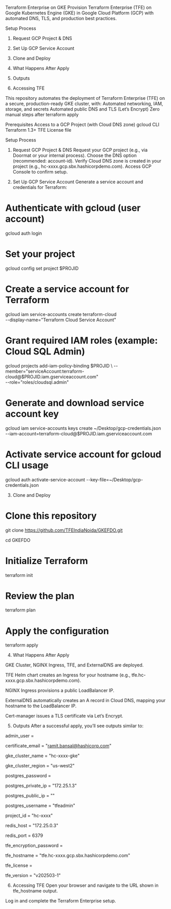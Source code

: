 Terraform Enterprise on GKE
Provision Terraform Enterprise (TFE) on Google Kubernetes Engine (GKE) in Google Cloud Platform (GCP) with automated DNS, TLS, and production best practices.

Setup Process

1. Request GCP Project & DNS

2. Set Up GCP Service Account

3. Clone and Deploy

4. What Happens After Apply

5. Outputs

6. Accessing TFE

This repository automates the deployment of Terraform Enterprise (TFE) on a secure, production-ready GKE cluster, with:
Automated networking, IAM, storage, and secrets
Automated public DNS and TLS (Let’s Encrypt)
Zero manual steps after terraform apply

Prerequisites
Access to a GCP Project (with Cloud DNS zone)
gcloud CLI
Terraform 1.3+
TFE License file

Setup Process
1. Request GCP Project & DNS
Request your GCP project (e.g., via Doormat or your internal process).
Choose the DNS option (recommended: account-id).
Verify Cloud DNS zone is created in your project (e.g., hc-xxxx.gcp.sbx.hashicorpdemo.com).
Access GCP Console to confirm setup.

2. Set Up GCP Service Account
Generate a service account and credentials for Terraform:

# Authenticate with gcloud (user account)
gcloud auth login

# Set your project
gcloud config set project $PROJID

# Create a service account for Terraform
gcloud iam service-accounts create terraform-cloud \
  --display-name="Terraform Cloud Service Account"

# Grant required IAM roles (example: Cloud SQL Admin)
gcloud projects add-iam-policy-binding $PROJID \
  --member="serviceAccount:terraform-cloud@$PROJID.iam.gserviceaccount.com" \
  --role="roles/cloudsql.admin"

# Generate and download service account key
gcloud iam service-accounts keys create ~/Desktop/gcp-credentials.json \
  --iam-account=terraform-cloud@$PROJID.iam.gserviceaccount.com

# Activate service account for gcloud CLI usage
gcloud auth activate-service-account --key-file=~/Desktop/gcp-credentials.json

3. Clone and Deploy
# Clone this repository
git clone https://github.com/TFEIndiaNoida/GKEFDO.git

cd GKEFDO

# Initialize Terraform
terraform init

# Review the plan
terraform plan

# Apply the configuration
terraform apply

4. What Happens After Apply

GKE Cluster, NGINX Ingress, TFE, and ExternalDNS are deployed.

TFE Helm chart creates an Ingress for your hostname (e.g., tfe.hc-xxxx.gcp.sbx.hashicorpdemo.com).

NGINX Ingress provisions a public LoadBalancer IP.

ExternalDNS automatically creates an A record in Cloud DNS, mapping your hostname to the LoadBalancer IP.

Cert-manager issues a TLS certificate via Let’s Encrypt.

5. Outputs
After a successful apply, you’ll see outputs similar to:


admin_user                = <sensitive>

certificate_email         = "ramit.bansal@hashicorp.com"

gke_cluster_name          = "hc-xxxx-gke"

gke_cluster_region        = "us-west2"

postgres_password         = <sensitive>

postgres_private_ip       = "172.25.1.3"

postgres_public_ip        = ""

postgres_username         = "tfeadmin"

project_id                = "hc-xxxx"

redis_host                = "172.25.0.3"

redis_port                = 6379

tfe_encryption_password   = <sensitive>

tfe_hostname              = "tfe.hc-xxxx.gcp.sbx.hashicorpdemo.com"

tfe_license               = <sensitive>

tfe_version               = "v202503-1"

6. Accessing TFE
Open your browser and navigate to the URL shown in tfe_hostname output.

Log in and complete the Terraform Enterprise setup.
